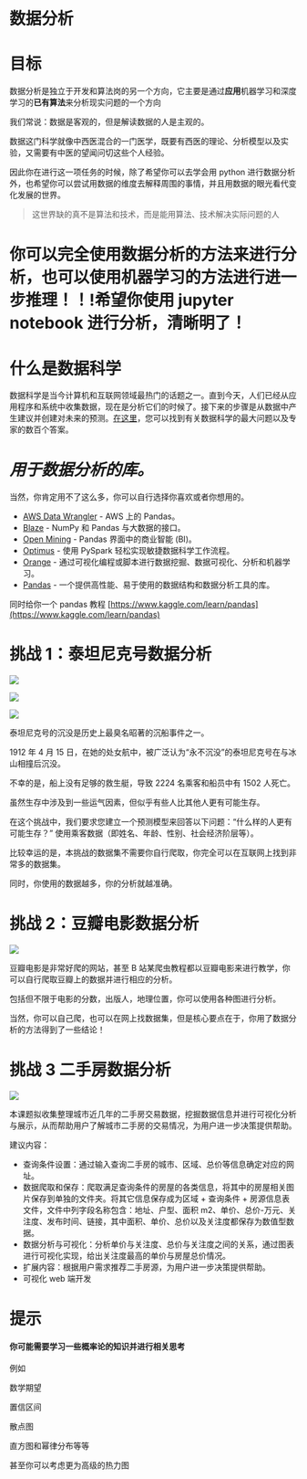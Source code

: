 # 数据分析

# 目标

数据分析是独立于开发和算法岗的另一个方向，它主要是通过<strong>应用</strong>机器学习和深度学习的<strong>已有算法</strong>来分析现实问题的一个方向

我们常说：数据是客观的，但是解读数据的人是主观的。

数据这门科学就像中西医混合的一门医学，既要有西医的理论、分析模型以及实验，又需要有中医的望闻问切这些个人经验。

因此你在进行这一项任务的时候，除了希望你可以去学会用 python 进行数据分析外，也希望你可以尝试用数据的维度去解释周围的事情，并且用数据的眼光看代变化发展的世界。

> 这世界缺的真不是算法和技术，而是能用算法、技术解决实际问题的人

# 你可以完全使用数据分析的方法来进行分析，也可以使用机器学习的方法进行进一步推理！！!希望你使用 jupyter notebook 进行分析，清晰明了！

# 什么是数据科学

数据科学是当今计算机和互联网领域最热门的话题之一。直到今天，人们已经从应用程序和系统中收集数据，现在是分析它们的时候了。接下来的步骤是从数据中产生建议并创建对未来的预测。[在这里](https://www.quora.com/Data-Science/What-is-data-science)，您可以找到有关数据科学的最大问题以及专家的数百个答案。

# <em>用于数据分析的库。</em>

当然，你肯定用不了这么多，你可以自行选择你喜欢或者你想用的。

- [AWS Data Wrangler](https://github.com/awslabs/aws-data-wrangler) - AWS 上的 Pandas。
- [Blaze](https://github.com/blaze/blaze) - NumPy 和 Pandas 与大数据的接口。
- [Open Mining](https://github.com/mining/mining) - Pandas 界面中的商业智能 (BI)。
- [Optimus](https://github.com/ironmussa/Optimus) - 使用 PySpark 轻松实现敏捷数据科学工作流程。
- [Orange](https://orange.biolab.si/) - 通过可视化编程或脚本进行数据挖掘、数据可视化、分析和机器学习。
- [Pandas](http://pandas.pydata.org/) - 一个提供高性能、易于使用的数据结构和数据分析工具的库。

同时给你一个 pandas 教程 [https://www.kaggle.com/learn/pandas](https://www.kaggle.com/learn/pandas)

# 挑战 1：泰坦尼克号数据分析

![](https://hdu-cs-wiki.oss-cn-hangzhou.aliyuncs.com/boxcn69l1e6U0JF8SqdIuKOHtJb.jpeg)

![](https://hdu-cs-wiki.oss-cn-hangzhou.aliyuncs.com/boxcnGLb9WIwyio3SOzP3nnZ1je.jpeg)

![](https://hdu-cs-wiki.oss-cn-hangzhou.aliyuncs.com/boxcnh9SUOsY17OVJY6D7jLtVAc.jpeg)

泰坦尼克号的沉没是历史上最臭名昭著的沉船事件之一。

1912 年 4 月 15 日，在她的处女航中，被广泛认为“永不沉没”的泰坦尼克号在与冰山相撞后沉没。

不幸的是，船上没有足够的救生艇，导致 2224 名乘客和船员中有 1502 人死亡。

虽然生存中涉及到一些运气因素，但似乎有些人比其他人更有可能生存。

在这个挑战中，我们要求您建立一个预测模型来回答以下问题：“什么样的人更有可能生存？” 使用乘客数据（即姓名、年龄、性别、社会经济阶层等）。

比较幸运的是，本挑战的数据集不需要你自行爬取，你完全可以在互联网上找到非常多的数据集。

同时，你使用的数据越多，你的分析就越准确。

# 挑战 2：豆瓣电影数据分析

![](https://hdu-cs-wiki.oss-cn-hangzhou.aliyuncs.com/boxcn0Dwy6nWNi6xmdyQIIIt5if.jpeg)

豆瓣电影是非常好爬的网站，甚至 B 站某爬虫教程都以豆瓣电影来进行教学，你可以自行爬取豆瓣上的数据并进行相应的分析。

包括但不限于电影的分数，出版人，地理位置，你可以使用各种图进行分析。

当然，你可以自己爬，也可以在网上找数据集，但是核心要点在于，你用了数据分析的方法得到了一些结论！

# 挑战 3 二手房数据分析

![](https://hdu-cs-wiki.oss-cn-hangzhou.aliyuncs.com/boxcnFmfFktx0x2DpQ4WtyMEE3g.jpeg)

本课题拟收集整理城市近几年的二手房交易数据，挖掘数据信息并进行可视化分析与展示，从而帮助用户了解城市二手房的交易情况，为用户进一步决策提供帮助。

建议内容：

- 查询条件设置：通过输入查询二手房的城市、区域、总价等信息确定对应的网址。
- 数据爬取和保存：爬取满足查询条件的房屋的各类信息，将其中的房屋相关图片保存到单独的文件夹。将其它信息保存成为区域 + 查询条件 + 房源信息表文件，文件中列字段名称包含：地址、户型、面积 m2、单价、总价-万元、关注度、发布时间、链接，其中面积、单价、总价以及关注度都保存为数值型数据。
- 数据分析与可视化：分析单价与关注度、总价与关注度之间的关系，通过图表进行可视化实现，给出关注度最高的单价与房屋总价情况。
- 扩展内容：根据用户需求推荐二手房源，为用户进一步决策提供帮助。
- 可视化 web 端开发

# 提示

#### 你可能需要学习一些概率论的知识并进行相关思考

例如

数学期望

置信区间

散点图

直方图和幂律分布等等

甚至你可以考虑更为高级的热力图
